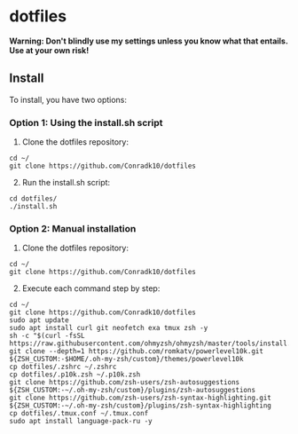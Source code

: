 # dotfiles

**Warning: Don't blindly use my settings unless you know what that entails. Use at your own risk!**

## Install

To install, you have two options:

### Option 1: Using the install.sh script

1. Clone the dotfiles repository:

```shell
cd ~/
git clone https://github.com/Conradk10/dotfiles
```

2. Run the install.sh script:

```shell
cd dotfiles/
./install.sh
```

### Option 2: Manual installation

1. Clone the dotfiles repository:

```shell
cd ~/
git clone https://github.com/Conradk10/dotfiles
```

2. Execute each command step by step:

```shell
cd ~/
git clone https://github.com/Conradk10/dotfiles
sudo apt update
sudo apt install curl git neofetch exa tmux zsh -y
sh -c "$(curl -fsSL https://raw.githubusercontent.com/ohmyzsh/ohmyzsh/master/tools/install.sh)"
git clone --depth=1 https://github.com/romkatv/powerlevel10k.git ${ZSH_CUSTOM:-$HOME/.oh-my-zsh/custom}/themes/powerlevel10k
cp dotfiles/.zshrc ~/.zshrc
cp dotfiles/.p10k.zsh ~/.p10k.zsh
git clone https://github.com/zsh-users/zsh-autosuggestions ${ZSH_CUSTOM:-~/.oh-my-zsh/custom}/plugins/zsh-autosuggestions
git clone https://github.com/zsh-users/zsh-syntax-highlighting.git ${ZSH_CUSTOM:-~/.oh-my-zsh/custom}/plugins/zsh-syntax-highlighting
cp dotfiles/.tmux.conf ~/.tmux.conf
sudo apt install language-pack-ru -y
```
